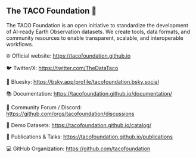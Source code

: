 ## The TACO Foundation 🌮

The TACO Foundation is an open initiative to standardize the development of AI-ready Earth Observation datasets.
We create tools, data formats, and community resources to enable transparent, scalable, and interoperable workflows.

🌐 Official website: https://tacofoundation.github.io

🐦 Twitter/X: https://twitter.com/TheDataTaco

🌌 Bluesky: https://bsky.app/profile/tacofoundation.bsky.social

📚 Documentation: https://tacofoundation.github.io/documentation/

💬 Community Forum / Discord: https://github.com/orgs/tacofoundation/discussions

🧪 Demo Datasets: https://tacofoundation.github.io/catalog/

🧾 Publications & Talks: https://tacofoundation.github.io/publications

💻 GitHub Organization: https://github.com/tacofoundation


